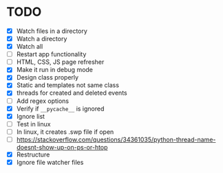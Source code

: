 # TODO

- [x] Watch files in a directory
- [x] Watch a directory
- [x] Watch all
- [ ] Restart app functionality
- [ ] HTML, CSS, JS page refresher
- [x] Make it run in debug mode
- [x] Design class properly
- [x] Static and templates not same class
- [x] threads for created and deleted events
- [ ] Add regex options
- [x] Verify if `__pycache__` is ignored
- [x] Ignore list
- [ ] Test in linux
- [ ] In linux, it creates .swp file if open
- [ ] https://stackoverflow.com/questions/34361035/python-thread-name-doesnt-show-up-on-ps-or-htop
- [x] Restructure
- [x] Ignore file watcher files
